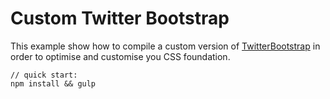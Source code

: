 Custom Twitter Bootstrap
========================

This example show how to compile a custom version of 
[TwitterBootstrap](http://getbootstrap.com/)
in order to optimise and customise you CSS foundation.

    // quick start:
    npm install && gulp
    

